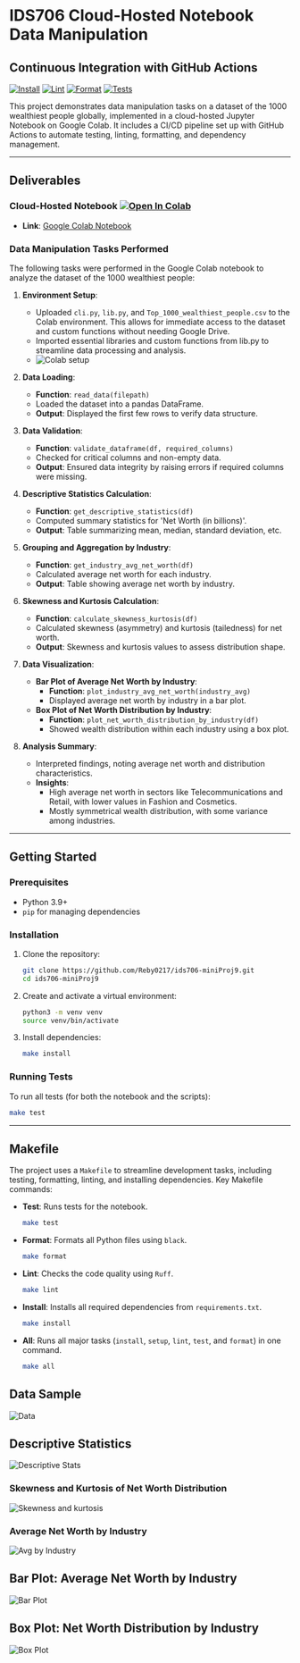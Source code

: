 # IDS706 Cloud-Hosted Notebook Data Manipulation

## Continuous Integration with GitHub Actions
[![Install](https://github.com/Reby0217/ids706-miniProj9/actions/workflows/install.yml/badge.svg)](https://github.com/Reby0217/ids706-miniProj9/actions/workflows/install.yml)
[![Lint](https://github.com/Reby0217/ids706-miniProj9/actions/workflows/lint.yml/badge.svg)](https://github.com/Reby0217/ids706-miniProj9/actions/workflows/lint.yml)
[![Format](https://github.com/Reby0217/ids706-miniProj9/actions/workflows/format.yml/badge.svg)](https://github.com/Reby0217/ids706-miniProj9/actions/workflows/format.yml)
[![Tests](https://github.com/Reby0217/ids706-miniProj9/actions/workflows/test.yml/badge.svg)](https://github.com/Reby0217/ids706-miniProj9/actions/workflows/test.yml)

This project demonstrates data manipulation tasks on a dataset of the 1000 wealthiest people globally, implemented in a cloud-hosted Jupyter Notebook on Google Colab. It includes a CI/CD pipeline set up with GitHub Actions to automate testing, linting, formatting, and dependency management.

---

## Deliverables

### Cloud-Hosted Notebook <a href="https://colab.research.google.com/github/Reby0217/ids706-miniProj9/blob/main/src/colab_proj.ipynb" target="_parent"><img src="https://colab.research.google.com/assets/colab-badge.svg" alt="Open In Colab"/></a>
- **Link**: [Google Colab Notebook](https://colab.research.google.com/drive/1v6sNPN7wJbcJg73e6Op9bh9jjJ_No1zH)

### Data Manipulation Tasks Performed

The following tasks were performed in the Google Colab notebook to analyze the dataset of the 1000 wealthiest people:

1. **Environment Setup**:
   - Uploaded `cli.py`, `lib.py`, and `Top_1000_wealthiest_people.csv` to the Colab environment. This allows for immediate access to the dataset and custom functions without needing Google Drive.
   - Imported essential libraries and custom functions from lib.py to streamline data processing and analysis.
   - ![Colab setup](screenshots/colab.png)

2. **Data Loading**:
   - **Function**: `read_data(filepath)`
   - Loaded the dataset into a pandas DataFrame.
   - **Output**: Displayed the first few rows to verify data structure.

3. **Data Validation**:
   - **Function**: `validate_dataframe(df, required_columns)`
   - Checked for critical columns and non-empty data.
   - **Output**: Ensured data integrity by raising errors if required columns were missing.

4. **Descriptive Statistics Calculation**:
   - **Function**: `get_descriptive_statistics(df)`
   - Computed summary statistics for 'Net Worth (in billions)'.
   - **Output**: Table summarizing mean, median, standard deviation, etc.

5. **Grouping and Aggregation by Industry**:
   - **Function**: `get_industry_avg_net_worth(df)`
   - Calculated average net worth for each industry.
   - **Output**: Table showing average net worth by industry.

6. **Skewness and Kurtosis Calculation**:
   - **Function**: `calculate_skewness_kurtosis(df)`
   - Calculated skewness (asymmetry) and kurtosis (tailedness) for net worth.
   - **Output**: Skewness and kurtosis values to assess distribution shape.

7. **Data Visualization**:
   - **Bar Plot of Average Net Worth by Industry**:
     - **Function**: `plot_industry_avg_net_worth(industry_avg)`
     - Displayed average net worth by industry in a bar plot.
   - **Box Plot of Net Worth Distribution by Industry**:
     - **Function**: `plot_net_worth_distribution_by_industry(df)`
     - Showed wealth distribution within each industry using a box plot.

8. **Analysis Summary**:
   - Interpreted findings, noting average net worth and distribution characteristics.
   - **Insights**:
     - High average net worth in sectors like Telecommunications and Retail, with lower values in Fashion and Cosmetics.
     - Mostly symmetrical wealth distribution, with some variance among industries.


---


## Getting Started

### Prerequisites

- Python 3.9+
- `pip` for managing dependencies

### Installation

1. Clone the repository:

   ```bash
   git clone https://github.com/Reby0217/ids706-miniProj9.git
   cd ids706-miniProj9
   ```

2. Create and activate a virtual environment:

   ```bash
   python3 -m venv venv
   source venv/bin/activate 
   ```

3. Install dependencies:

   ```bash
   make install
   ```

### Running Tests

To run all tests (for both the notebook and the scripts):

```bash
make test
```

---

## Makefile

The project uses a `Makefile` to streamline development tasks, including testing, formatting, linting, and installing dependencies. Key Makefile commands:

- **Test**: Runs tests for the notebook.
  ```bash
  make test
  ```
  
- **Format**: Formats all Python files using `black`.
  ```bash
  make format
  ```

- **Lint**: Checks the code quality using `Ruff`.
  ```bash
  make lint
  ```

- **Install**: Installs all required dependencies from `requirements.txt`.
  ```bash
  make install
  ```

- **All**: Runs all major tasks (`install`, `setup`, `lint`, `test`, and `format`) in one command.
  ```bash
  make all
  ```


## Data Sample
![Data](screenshots/head.png)

## Descriptive Statistics
![Descriptive Stats](screenshots/descriptive_stat.png)

### Skewness and Kurtosis of Net Worth Distribution
![Skewness and kurtosis](screenshots/Skewness_and_kurtosis.png)

### Average Net Worth by Industry
![Avg by Industry](screenshots/industry_avg_net_worth.png)

## Bar Plot: Average Net Worth by Industry
![Bar Plot](screenshots/barplot.png)

## Box Plot: Net Worth Distribution by Industry
![Box Plot](screenshots/boxplot.png)
